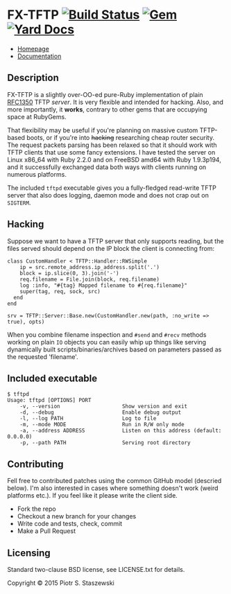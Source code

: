 # FX-TFTP [![Build Status](https://travis-ci.org/drbig/fx-tftp.svg?branch=master)](https://travis-ci.org/drbig/fx-tftp) [![Gem](http://img.shields.io/gem/v/fx-tftp.svg)](https://rubygems.org/gems/fx-tftp) [![Yard Docs](http://img.shields.io/badge/yard-docs-blue.svg)](http://www.rubydoc.info/github/drbig/fx-tftp/master)

* [Homepage](https://github.com/drbig/fx-tftp)
* [Documentation](http://rubydoc.info/gems/fx-tftp/frames)

## Description

FX-TFTP is a slightly over-OO-ed pure-Ruby implementation of plain [RFC1350](https://www.ietf.org/rfc/rfc1350.txt) TFTP *server*. It is very flexible and intended for hacking. Also, and more importantly, it **works**, contrary to other gems that are occupying space at RubyGems.

That flexibility may be useful if you're planning on massive custom TFTP-based boots, or if you're into ~~hacking~~ researching cheap router security. The request packets parsing has been relaxed so that it should work with TFTP clients that use some fancy extensions. I have tested the server on Linux x86_64 with Ruby 2.2.0 and on FreeBSD amd64 with Ruby 1.9.3p194, and it successfully exchanged data both ways with clients running on numerous platforms.

The included `tftpd` executable gives you a fully-fledged read-write TFTP server that also does logging, daemon mode and does not crap out on `SIGTERM`.

## Hacking

Suppose we want to have a TFTP server that only supports reading, but the files served should depend on the IP block the client is connecting from:

    class CustomHandler < TFTP::Handler::RWSimple
        ip = src.remote_address.ip_address.split('.')
        block = ip.slice(0, 3).join('-')
        req.filename = File.join(block, req.filename)
        log :info, "#{tag} Mapped filename to #{req.filename}"
        super(tag, req, sock, src)
      end
    end
    
    srv = TFTP::Server::Base.new(CustomHandler.new(path, :no_write => true), opts)

When you combine filename inspection and `#send` and `#recv` methods working on plain `IO` objects you can easily whip up things like serving dynamically built scripts/binaries/archives based on parameters passed as the requested 'filename'.

## Included executable

    $ tftpd
    Usage: tftpd [OPTIONS] PORT
        -v, --version                    Show version and exit
        -d, --debug                      Enable debug output
        -l, --log PATH                   Log to file
        -m, --mode MODE                  Run in R/W only mode
        -a, --address ADDRESS            Listen on this address (default: 0.0.0.0)
        -p, --path PATH                  Serving root directory

## Contributing

Fell free to contributed patches using the common GitHub model (descried below). I'm also interested in cases where something doesn't work (weird platforms etc.). If you feel like it please write the client side.

 - Fork the repo
 - Checkout a new branch for your changes
 - Write code and tests, check, commit
 - Make a Pull Request

## Licensing

Standard two-clause BSD license, see LICENSE.txt for details.

Copyright © 2015 Piotr S. Staszewski
